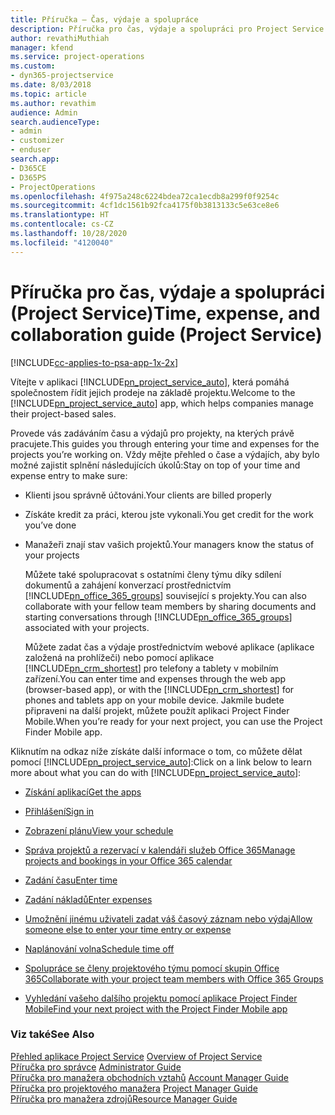 ```yaml
---
title: Příručka – Čas, výdaje a spolupráce
description: Příručka pro čas, výdaje a spolupráci pro Project Service
author: revathiMuthiah
manager: kfend
ms.service: project-operations
ms.custom:
- dyn365-projectservice
ms.date: 8/03/2018
ms.topic: article
ms.author: revathim
audience: Admin
search.audienceType:
- admin
- customizer
- enduser
search.app:
- D365CE
- D365PS
- ProjectOperations
ms.openlocfilehash: 4f975a248c6224bdea72ca1ecdb8a299f0f9254c
ms.sourcegitcommit: 4cf1dc1561b92fca4175f0b3813133c5e63ce8e6
ms.translationtype: HT
ms.contentlocale: cs-CZ
ms.lasthandoff: 10/28/2020
ms.locfileid: "4120040"
---
```

# <a name="time-expense-and-collaboration-guide-project-service"></a><span data-ttu-id="059f5-103">Příručka pro čas, výdaje a spolupráci (Project Service)</span><span class="sxs-lookup"><span data-stu-id="059f5-103">Time, expense, and collaboration guide (Project Service)</span></span>

[!INCLUDE[cc-applies-to-psa-app-1x-2x](../includes/cc-applies-to-psa-app-1x-2x.md)]

<span data-ttu-id="059f5-104">Vítejte v aplikaci [!INCLUDE[pn_project_service_auto](../includes/pn-project-service-auto.md)], která pomáhá společnostem řídit jejich prodeje na základě projektu.</span><span class="sxs-lookup"><span data-stu-id="059f5-104">Welcome to the [!INCLUDE[pn_project_service_auto](../includes/pn-project-service-auto.md)] app, which helps companies manage their project-based sales.</span></span> 
  
 <span data-ttu-id="059f5-105">Provede vás zadáváním času a výdajů pro projekty, na kterých právě pracujete.</span><span class="sxs-lookup"><span data-stu-id="059f5-105">This guides you through entering your time and expenses for the projects you’re working on.</span></span> <span data-ttu-id="059f5-106">Vždy mějte přehled o čase a výdajích, aby bylo možné zajistit splnění následujících úkolů:</span><span class="sxs-lookup"><span data-stu-id="059f5-106">Stay on top of your time and expense entry to make sure:</span></span>  
  
- <span data-ttu-id="059f5-107">Klienti jsou správně účtováni.</span><span class="sxs-lookup"><span data-stu-id="059f5-107">Your clients are billed properly</span></span>  
  
- <span data-ttu-id="059f5-108">Získáte kredit za práci, kterou jste vykonali.</span><span class="sxs-lookup"><span data-stu-id="059f5-108">You get credit for the work you’ve done</span></span>  
  
- <span data-ttu-id="059f5-109">Manažeři znají stav vašich projektů.</span><span class="sxs-lookup"><span data-stu-id="059f5-109">Your managers know the status of your projects</span></span>  
  
  <span data-ttu-id="059f5-110">Můžete také spolupracovat s ostatními členy týmu díky sdílení dokumentů a zahájení konverzací prostřednictvím [!INCLUDE[pn_office_365_groups](../includes/pn-office-365-groups.md)] související s projekty.</span><span class="sxs-lookup"><span data-stu-id="059f5-110">You can also collaborate with your fellow team members by sharing documents and starting conversations through [!INCLUDE[pn_office_365_groups](../includes/pn-office-365-groups.md)] associated with your projects.</span></span>  
  
  <span data-ttu-id="059f5-111">Můžete zadat čas a výdaje prostřednictvím webové aplikace (aplikace založená na prohlížeči) nebo pomocí aplikace [!INCLUDE[pn_crm_shortest](../includes/pn-crm-shortest.md)] pro telefony a tablety v mobilním zařízení.</span><span class="sxs-lookup"><span data-stu-id="059f5-111">You can enter time and expenses through the web app (browser-based app), or with the [!INCLUDE[pn_crm_shortest](../includes/pn-crm-shortest.md)] for phones and tablets app on your mobile device.</span></span> <span data-ttu-id="059f5-112">Jakmile budete připraveni na další projekt, můžete použít aplikaci Project Finder Mobile.</span><span class="sxs-lookup"><span data-stu-id="059f5-112">When you’re ready for your next project, you can use the Project Finder Mobile app.</span></span>  
  
<span data-ttu-id="059f5-113">Kliknutím na odkaz níže získáte další informace o tom, co můžete dělat pomocí [!INCLUDE[pn_project_service_auto](../includes/pn-project-service-auto.md)]:</span><span class="sxs-lookup"><span data-stu-id="059f5-113">Click on a link below to learn more about what you can do with [!INCLUDE[pn_project_service_auto](../includes/pn-project-service-auto.md)]:</span></span>  
  
-   [<span data-ttu-id="059f5-114">Získání aplikací</span><span class="sxs-lookup"><span data-stu-id="059f5-114">Get the apps</span></span>](../psa/get-apps.md)  
  
-   [<span data-ttu-id="059f5-115">Přihlášení</span><span class="sxs-lookup"><span data-stu-id="059f5-115">Sign in</span></span>](../psa/sign-in.md)  
  
-   [<span data-ttu-id="059f5-116">Zobrazení plánu</span><span class="sxs-lookup"><span data-stu-id="059f5-116">View your schedule</span></span>](../psa/view-schedule.md)  
  
-   [<span data-ttu-id="059f5-117">Správa projektů a rezervací v kalendáři služeb Office 365</span><span class="sxs-lookup"><span data-stu-id="059f5-117">Manage projects and bookings in your Office 365 calendar</span></span>](../psa/manage-project-bookings-office-365-calendar.md)  
  
-   [<span data-ttu-id="059f5-118">Zadání času</span><span class="sxs-lookup"><span data-stu-id="059f5-118">Enter time</span></span>](../psa/enter-time.md)  
  
-   [<span data-ttu-id="059f5-119">Zadání nákladů</span><span class="sxs-lookup"><span data-stu-id="059f5-119">Enter expenses</span></span>](../psa/enter-expenses.md)  
  
-   [<span data-ttu-id="059f5-120">Umožnění jinému uživateli zadat váš časový záznam nebo výdaj</span><span class="sxs-lookup"><span data-stu-id="059f5-120">Allow someone else to enter your time entry or expense</span></span>](../psa/allow-someone-else-enter-time-entry-expense.md)  
  
-   [<span data-ttu-id="059f5-121">Naplánování volna</span><span class="sxs-lookup"><span data-stu-id="059f5-121">Schedule time off</span></span>](../psa/schedule-time-off.md)  
  
-   [<span data-ttu-id="059f5-122">Spolupráce se členy projektového týmu pomocí skupin Office 365</span><span class="sxs-lookup"><span data-stu-id="059f5-122">Collaborate with your project team members with Office 365 Groups</span></span>](../psa/collaborate-project-team-members-office-365-groups.md)  
  
-   [<span data-ttu-id="059f5-123">Vyhledání vašeho dalšího projektu pomocí aplikace Project Finder Mobile</span><span class="sxs-lookup"><span data-stu-id="059f5-123">Find your next project with the Project Finder Mobile app</span></span>](../psa/find-next-project-finder-mobile-app.md)  
  
### <a name="see-also"></a><span data-ttu-id="059f5-124">Viz také</span><span class="sxs-lookup"><span data-stu-id="059f5-124">See Also</span></span>  
 <span data-ttu-id="059f5-125">[Přehled aplikace Project Service](../psa/overview.md) </span><span class="sxs-lookup"><span data-stu-id="059f5-125">[Overview of Project Service](../psa/overview.md) </span></span>  
 <span data-ttu-id="059f5-126">[Příručka pro správce](../psa/admin-guide.md) </span><span class="sxs-lookup"><span data-stu-id="059f5-126">[Administrator Guide](../psa/admin-guide.md) </span></span>  
 <span data-ttu-id="059f5-127">[Příručka pro manažera obchodních vztahů](../psa/account-manager-guide.md) </span><span class="sxs-lookup"><span data-stu-id="059f5-127">[Account Manager Guide](../psa/account-manager-guide.md) </span></span>  
 <span data-ttu-id="059f5-128">[Příručka pro projektového manažera](../psa/project-manager-guide.md) </span><span class="sxs-lookup"><span data-stu-id="059f5-128">[Project Manager Guide](../psa/project-manager-guide.md) </span></span>  
 [<span data-ttu-id="059f5-129">Příručka pro manažera zdrojů</span><span class="sxs-lookup"><span data-stu-id="059f5-129">Resource Manager Guide</span></span>](../psa/resource-manager-guide.md)   
